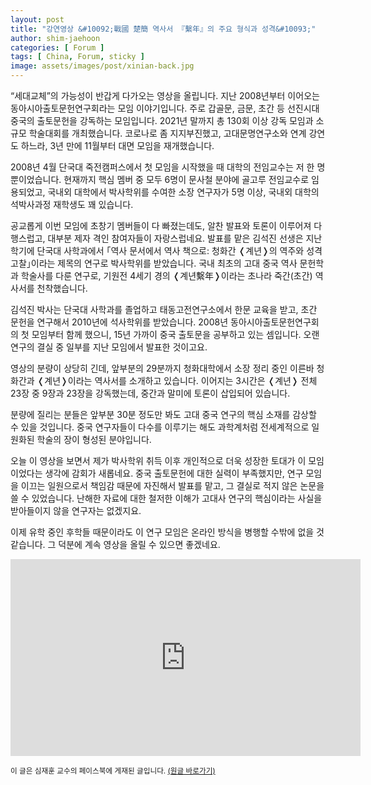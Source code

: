 ```yaml
---
layout: post
title: "강연영상 &#10092;戰國 楚簡 역사서 『繫年』의 주요 형식과 성격&#10093;"
author: shim-jaehoon
categories: [ Forum ]
tags: [ China, Forum, sticky ]
image: assets/images/post/xinian-back.jpg
---
```


“세대교체”의 가능성이 반갑게 다가오는 영상을 올립니다. 지난 2008년부터 이어오는 동아시아출토문헌연구회라는 모임 이야기입니다. 주로 갑골문, 금문, 초간 등 선진시대 중국의 출토문헌을 강독하는 모임입니다. 2021년 말까지 총 130회 이상 강독 모임과 소규모 학술대회를 개최했습니다. 코로나로 좀 지지부진했고, 고대문명연구소와 연계 강연도 하느라, 3년 만에 11월부터 대면 모임을 재개했습니다.

2008년 4월 단국대 죽전캠퍼스에서 첫 모임을 시작했을 때 대학의 전임교수는 저 한 명 뿐이었습니다. 현재까지 핵심 멤버 중 모두 6명이 문사철 분야에 골고루 전임교수로 임용되었고, 국내외 대학에서 박사학위를 수여한 소장 연구자가 5명 이상, 국내외 대학의 석박사과정 재학생도 꽤 있습니다.

공교롭게 이번 모임에 초창기 멤버들이 다 빠졌는데도, 알찬 발표와 토론이 이루어져 다행스럽고, 대부분 제자 격인 참여자들이 자랑스럽네요. 발표를 맡은 김석진 선생은 지난 학기에 단국대 사학과에서 ｢역사 문서에서 역사 책으로: 청화간 &#10092;계년&#10093;의 역주와 성격 고찰｣이라는 제목의 연구로 박사학위를 받았습니다. 국내 최초의 고대 중국 역사 문헌학과 학술사를 다룬 연구로, 기원전 4세기 경의 &#10092;계년繫年&#10093;이라는 초나라 죽간(초간) 역사서를 천착했습니다.

김석진 박사는 단국대 사학과를 졸업하고 태동고전연구소에서 한문 교육을 받고, 초간 문헌을 연구해서 2010년에 석사학위를 받았습니다. 2008년 동아시아출토문헌연구회의 첫 모임부터 함께 했으니, 15년 가까이 중국 출토문을 공부하고 있는 셈입니다. 오랜 연구의 결실 중 일부를 지난 모임에서 발표한 것이고요.

영상의 분량이 상당히 긴데, 앞부분의 29분까지 청화대학에서 소장 정리 중인 이른바 청화간과 &#10092;계년&#10093;이라는 역사서를 소개하고 있습니다. 이어지는 3시간은 &#10092;계년&#10093; 전체 23장 중 9장과 23장을 강독했는데, 중간과 말미에 토론이 삽입되어 있습니다.

분량에 질리는 분들은 앞부분 30분 정도만 봐도 고대 중국 연구의 핵심 소재를 감상할 수 있을 것입니다. 중국 연구자들이 다수를 이루기는 해도 과학계처럼 전세계적으로 일원화된 학술의 장이 형성된 분야입니다.

오늘 이 영상을 보면서 제가 박사학위 취득 이후 개인적으로 더욱 성장한 토대가 이 모임이었다는 생각에 감회가 새롭네요. 중국 출토문헌에 대한 실력이 부족했지만, 연구 모임을 이끄는 일원으로서 책임감 때문에 자진해서 발표를 맡고, 그 결실로 적지 않은 논문을 쓸 수 있었습니다. 난해한 자료에 대한 철저한 이해가 고대사 연구의 핵심이라는 사실을 받아들이지 않을 연구자는 없겠지요.

이제 유학 중인 후학들 때문이라도 이 연구 모임은 온라인 방식을 병행할 수밖에 없을 것 같습니다. 그 덕분에 계속 영상을 올릴 수 있으면 좋겠네요.

<iframe width="560" height="315" src="https://www.youtube.com/embed/4U7OZ6cpjw8" title="YouTube video player" frameborder="0" allow="accelerometer; autoplay; clipboard-write; encrypted-media; gyroscope; picture-in-picture" allowfullscreen></iframe>


<span class="text-muted"><small>
이 글은 심재훈 교수의 페이스북에 게재된 글입니다. <a href="https://m.facebook.com/story.php?story_fbid=pfbid02p6Q4rKdgtBiHpDA5XZPzx5APJXadogn66xH21ndGtHzrEwt8dwAZ3Fffevy1K1Qol&id=100000335256259" target="_blank">(원글 바로가기)</a>
</small></span>
